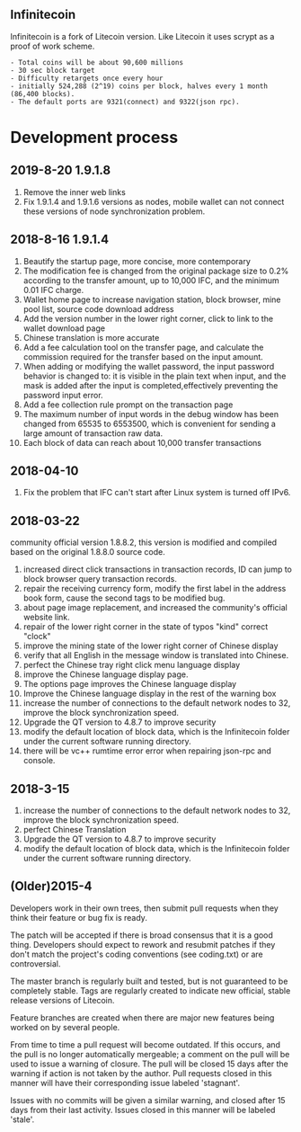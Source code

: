 Infinitecoin
---
Infinitecoin is a fork of Litecoin version. Like Litecoin it uses scrypt as a proof of work scheme.

	- Total coins will be about 90,600 millions 
	- 30 sec block target
	- Difficulty retargets once every hour
	- initially 524,288 (2^19) coins per block, halves every 1 month (86,400 blocks).
	- The default ports are 9321(connect) and 9322(json rpc).


Development process
===================

2019-8-20  1.9.1.8  
--
1. Remove the inner web links
2. Fix 1.9.1.4 and 1.9.1.6 versions as nodes, mobile wallet can not connect these versions of node synchronization problem.


2018-8-16 1.9.1.4
--
1. Beautify the startup page, more concise, more contemporary
2. The modification fee is changed from the original package size to 0.2% according to the transfer amount, up to 10,000 IFC, and the minimum 0.01 IFC charge.
3. Wallet home page to increase navigation station, block browser, mine pool list, source code download address
4. Add the version number in the lower right corner, click to link to the wallet download page
5. Chinese translation is more accurate
6. Add a fee calculation tool on the transfer page, and calculate the commission required for the transfer based on the input amount.
7. When adding or modifying the wallet password, the input password behavior is changed to: it is visible in the plain text when input, and the mask is added after the input is completed,effectively preventing the password input error.
8. Add a fee collection rule prompt on the transaction page
9. The maximum number of input words in the debug window has been changed from 65535 to 6553500, which is convenient for sending a large amount of transaction raw data.
10. Each block of data can reach about 10,000 transfer transactions


2018-04-10
--
1. Fix the problem that IFC can't start after Linux system is turned off IPv6.


2018-03-22
--
community official version 1.8.8.2, this version is modified and compiled based on the original 1.8.8.0 source code.
1. increased direct click transactions in transaction records, ID can jump to block browser query transaction records.
2. repair the receiving currency form, modify the first label in the address book form, cause the second tags to be modified bug.
3. about page image replacement, and increased the community's official website link.
4. repair of the lower right corner in the state of typos "kind" correct "clock"
5. improve the mining state of the lower right corner of Chinese display
6. verify that all English in the message window is translated into Chinese.
7. perfect the Chinese tray right click menu language display
8. improve the Chinese language display page.
9. The options page improves the Chinese language display
10. Improve the Chinese language display in the rest of the warning box
11. increase the number of connections to the default network nodes to 32, improve the block synchronization speed.
12. Upgrade the QT version to 4.8.7 to improve security
13. modify the default location of block data, which is the Infinitecoin folder under the current software running directory.
14. there will be vc++ rumtime error error when repairing json-rpc and console.

2018-3-15
--
1. increase the number of connections to the default network nodes to 32, improve the block synchronization speed.
2. perfect Chinese Translation
3. Upgrade the QT version to 4.8.7 to improve security
4. modify the default location of block data, which is the Infinitecoin folder under the current software running directory.


(Older)2015-4
---
Developers work in their own trees, then submit pull requests when
they think their feature or bug fix is ready.

The patch will be accepted if there is broad consensus that it is a
good thing.  Developers should expect to rework and resubmit patches
if they don't match the project's coding conventions (see coding.txt)
or are controversial.

The master branch is regularly built and tested, but is not guaranteed
to be completely stable. Tags are regularly created to indicate new
official, stable release versions of Litecoin.

Feature branches are created when there are major new features being
worked on by several people.

From time to time a pull request will become outdated. If this occurs, and
the pull is no longer automatically mergeable; a comment on the pull will
be used to issue a warning of closure. The pull will be closed 15 days
after the warning if action is not taken by the author. Pull requests closed
in this manner will have their corresponding issue labeled 'stagnant'.

Issues with no commits will be given a similar warning, and closed after
15 days from their last activity. Issues closed in this manner will be 
labeled 'stale'. 
